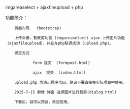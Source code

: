 imgareaselect + ajaxfileupload + php

功能简介：

        页面布局   (bootstrap)

        上传头像，有裁剪功能 (imgareaselect) ajax 上传图片功能（ajaxfileupload），并且与php联调成功 (upload.php)。

        提交方式

                form 提交  (formpost.html)

                ajax  提交  (index.html)

        upload.php 为演示程序代码，建议不要直接在实际项目中使用。
        
        2015-7-15 新增 弹窗 选择图片进行裁剪(dialog.html)

        下载后，就可以预览，欢迎使用。
